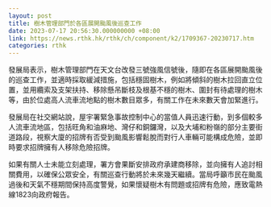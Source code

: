 ```yaml
---
layout: post
title: 樹木管理部門於各區展開颱風後巡查工作
date: 2023-07-17 20:56:30.000000000 +08:00
link: https://news.rthk.hk/rthk/ch/component/k2/1709367-20230717.htm
categories: rthk
---
```


發展局表示，樹木管理部門在天文台改發三號強風信號後，隨即在各區展開颱風後的巡查工作，並適時採取緩減措施，包括穩固樹木，例如將傾斜的樹木拉回直立位置，並用纜索及支架扶持、移除懸吊斷枝及根基不穩的樹木、圍封有待處理的樹木等，由於位處高人流車流地點的樹木數目眾多，有關工作在未來數天會加緊進行。

發展局在社交網站說，屋宇署緊急事故控制中心的當值人員迅速行動，到多個較多人流車流地區，包括旺角和油麻地、灣仔和銅鑼灣，以及大埔和粉嶺的部分主要街道路段，視察大廈的招牌有否受到颱風影響鬆脫而對行人車輛可能構成危險，並即時要求招牌擁有人移除危險招牌。

如果有關人士未能立刻處理，署方會果斷安排政府承建商移除，並向擁有人追討相關費用，以確保公眾安全，有關巡查行動將於未來幾天繼續。當局呼籲市民在颱風過後和天氣不穩期間保持高度警覺，如果懷疑樹木有問題或招牌有危險，應致電熱線1823向政府報告。
